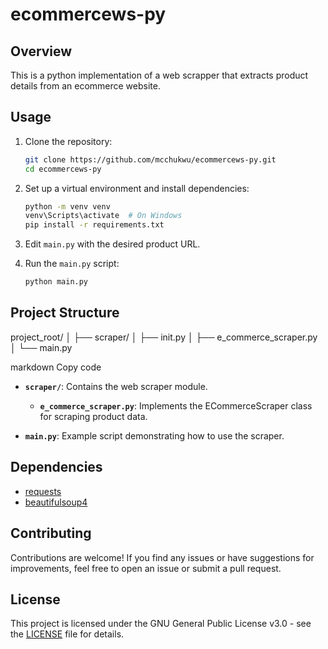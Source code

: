 # ecommercews-py

## Overview

This is a python implementation of a web scrapper that extracts product details from an ecommerce website.

## Usage

1. Clone the repository:

    ```bash
    git clone https://github.com/mcchukwu/ecommercews-py.git
    cd ecommercews-py
    ```

2. Set up a virtual environment and install dependencies:

    ```bash
    python -m venv venv
    venv\Scripts\activate  # On Windows
    pip install -r requirements.txt
    ```

3. Edit `main.py` with the desired product URL.

4. Run the `main.py` script:

    ```bash
    python main.py
    ```

## Project Structure

project_root/
│
├── scraper/
│ ├── init.py
│ ├── e_commerce_scraper.py
│
└── main.py

markdown
Copy code

- **`scraper/`**: Contains the web scraper module.
  - **`e_commerce_scraper.py`**: Implements the ECommerceScraper class for scraping product data.

- **`main.py`**: Example script demonstrating how to use the scraper.

## Dependencies

- [requests](https://docs.python-requests.org/en/master/)
- [beautifulsoup4](https://www.crummy.com/software/BeautifulSoup/bs4/doc/)

## Contributing

Contributions are welcome! If you find any issues or have suggestions for improvements, feel free to open an issue or submit a pull request.

## License

This project is licensed under the GNU General Public License v3.0 - see the [LICENSE](LICENSE) file for details.
